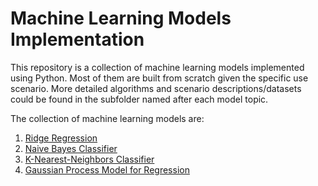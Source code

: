 # Machine Learning Models Implementation
This repository is a collection of machine learning models implemented using Python. Most of them are built from scratch given the specific use scenario. More detailed algorithms and scenario descriptions/datasets could be found in the subfolder named after each model topic.

The collection of machine learning models are:
1. [Ridge Regression](/Ridge-Regression/Ridge-Regression.ipynb)
2. [Naive Bayes Classifier](/Naive-Bayes-Classifier/README.md)
3. [K-Nearest-Neighbors Classifier](/KNN-Classifier/README.md)
4. [Gaussian Process Model for Regression](/Gaussian-Process-Model-for-Regression/README.md)